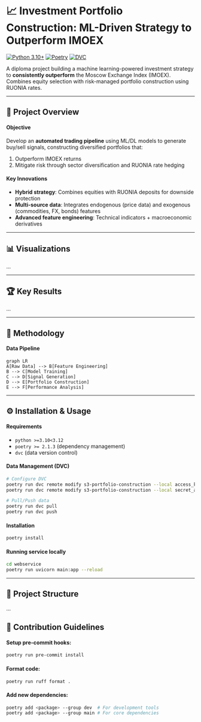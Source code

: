 # 📈 Investment Portfolio Construction: ML-Driven Strategy to Outperform IMOEX 

[![Python 3.10+](https://img.shields.io/badge/Python-3.10%2B-blue?logo=python&logoColor=white)](https://www.python.org/)
[![Poetry](https://img.shields.io/badge/Packaging-Poetry-cyan.svg)](https://python-poetry.org/)
[![DVC](https://img.shields.io/badge/Data_Versioning-DVC-yellowgreen)](https://dvc.org/)

A diploma project building a machine learning-powered investment strategy to **consistently outperform** the Moscow Exchange Index (IMOEX). Combines equity selection with risk-managed portfolio construction using RUONIA rates.

---

## 🎯 Project Overview

#### Objective
Develop an **automated trading pipeline** using ML/DL models to generate buy/sell signals, constructing diversified portfolios that:
1. Outperform IMOEX returns
2. Mitigate risk through sector diversification and RUONIA rate hedging

#### Key Innovations
- **Hybrid strategy**: Combines equities with RUONIA deposits for downside protection
- **Multi-source data**: Integrates endogenous (price data) and exogenous (commodities, FX, bonds) features
- **Advanced feature engineering**: Technical indicators + macroeconomic derivatives

---

## 📊 Visualizations
...

<!-- | ![IMOEX vs Portfolio](https://via.placeholder.com/400x200.png?text=Portfolio+vs+IMOEX+Returns) | ![Correlation Heatmap](https://via.placeholder.com/400x200.png?text=Asset+Correlation+Heatmap) |
|:--:|:--:|
| *Portfolio Performance vs Benchmark* | *Sector Correlation Analysis* |

| ![Technical Indicators](https://via.placeholder.com/800x200.png?text=RSI+%26+MACD+Visualization) |
|:--:|
| *Feature Engineering: Technical Indicators* | -->

---

## 🏆 Key Results

...

---

## 🧠 Methodology

#### Data Pipeline
```mermaid
graph LR
A[Raw Data] --> B[Feature Engineering]
B --> C[Model Training]
C --> D[Signal Generation]
D --> E[Portfolio Construction]
E --> F[Performance Analysis]
```

---

## ⚙️ Installation & Usage

#### Requirements
- `python >=3.10<3.12`
- `poetry >= 2.1.3` (dependency management)
- `dvc` (data version control)

#### Data Management (DVC)

```bash
# Configure DVC
poetry run dvc remote modify s3-portfolio-construction --local access_key_id $DVC_ACCESS_KEY_ID
poetry run dvc remote modify s3-portfolio-construction --local secret_access_key $DVC_SECRET_ACCESS_KEY

# Pull/Push data
poetry run dvc pull
poetry run dvc push
```

#### Installation

```bash
poetry install
```


#### Running service locally

```bash
cd webservice
poetry run uvicorn main:app --reload
```

---

## 📂 Project Structure
...


## 🤝 Contribution Guidelines

#### Setup pre-commit hooks:

```bash
poetry run pre-commit install
```

#### Format code:

```bash
poetry run ruff format .
```

#### Add new dependencies:

```bash
poetry add <package> --group dev  # For development tools
poetry add <package> --group main # For core dependencies
```